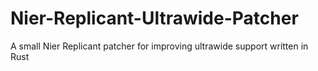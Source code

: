 # Nier-Replicant-Ultrawide-Patcher
A small Nier Replicant patcher for improving ultrawide support written in Rust
